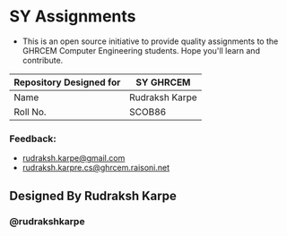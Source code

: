 
# SY Assignments 

- This is an open source initiative to provide quality assignments to the GHRCEM Computer Engineering students.
  Hope you'll learn and contribute.


| Repository Designed for | SY GHRCEM |
| --------------------| -------------- |
| Name | Rudraksh Karpe |
| Roll No. | SCOB86 |


### Feedback: 
- rudraksh.karpe@gmail.com
- rudraksh.karpre.cs@ghrcem.raisoni.net

## Designed By Rudraksh Karpe 
### @rudrakshkarpe
